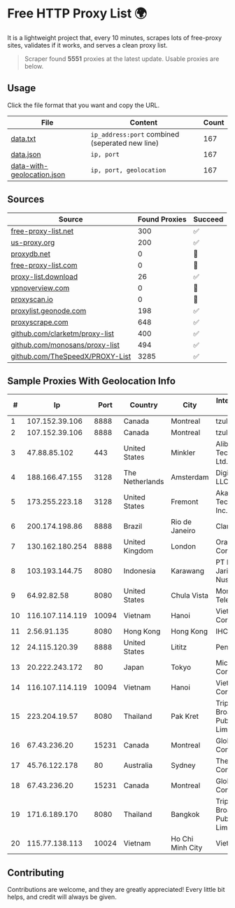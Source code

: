 
# Free HTTP Proxy List 🌍

It is a lightweight project that, every 10 minutes, scrapes lots of free-proxy sites, validates if it works, and serves a clean proxy list.


> Scraper found **5551** proxies at the latest update. Usable proxies are below.

## Usage

Click the file format that you want and copy the URL.


|File|Content|Count|
|----|-------|-----|
|[data.txt](https://raw.githubusercontent.com/themiralay/Proxy-List-World/master/data.txt)|`ip_address:port` combined (seperated new line)|167|
|[data.json](https://raw.githubusercontent.com/themiralay/Proxy-List-World/master/data.json)|`ip, port`|167|
|[data-with-geolocation.json](https://raw.githubusercontent.com/themiralay/Proxy-List-World/master/data-with-geolocation.json)|`ip, port, geolocation`|167|

## Sources

|Source|Found Proxies|Succeed|
|------|-------------|-------|
|[free-proxy-list.net](https://free-proxy-list.net)|300|✅|
|[us-proxy.org](https://www.us-proxy.org)|200|✅|
|[proxydb.net](http://proxydb.net)|0|🚫|
|[free-proxy-list.com](https://free-proxy-list.com/?page=&port=&type%5B%5D=http&type%5B%5D=https&up_time=0&search=Search)|0|🚫|
|[proxy-list.download](https://www.proxy-list.download/HTTP)|26|✅|
|[vpnoverview.com](https://vpnoverview.com/privacy/anonymous-browsing/free-proxy-servers)|0|🚫|
|[proxyscan.io](https://www.proxyscan.io)|0|🚫|
|[proxylist.geonode.com](https://proxylist.geonode.com/api/proxy-list?limit=300&page=1&sort_by=lastChecked&sort_type=desc&protocols=http,https)|198|✅|
|[proxyscrape.com](https://api.proxyscrape.com/v2/?request=displayproxies&protocol=http&timeout=10000&country=all&ssl=all&anonymity=all)|648|✅|
|[github.com/clarketm/proxy-list](https://raw.githubusercontent.com/clarketm/proxy-list/master/proxy-list-raw.txt)|400|✅|
|[github.com/monosans/proxy-list](https://raw.githubusercontent.com/monosans/proxy-list/main/proxies/http.txt)|494|✅|
|[github.com/TheSpeedX/PROXY-List](https://raw.githubusercontent.com/TheSpeedX/PROXY-List/master/http.txt)|3285|✅|


## Sample Proxies With Geolocation Info

|#|Ip|Port|Country|City|Internet Service Provider|
|-|--|----|-------|----|-------------------------|
|1|107.152.39.106|8888|Canada|Montreal|tzulo, inc.|
|2|107.152.39.106|8888|Canada|Montreal|tzulo, inc.|
|3|47.88.85.102|443|United States|Minkler|Alibaba (US) Technology Co., Ltd.|
|4|188.166.47.155|3128|The Netherlands|Amsterdam|DigitalOcean, LLC|
|5|173.255.223.18|3128|United States|Fremont|Akamai Technologies, Inc.|
|6|200.174.198.86|8888|Brazil|Rio de Janeiro|Claro S.A|
|7|130.162.180.254|8888|United Kingdom|London|Oracle Corporation|
|8|103.193.144.75|8080|Indonesia|Karawang|PT Lintas Jaringan Nusantara|
|9|64.92.82.58|8080|United States|Chula Vista|Momentum Telecom, Inc.|
|10|116.107.114.119|10094|Vietnam|Hanoi|Viettel Corporation|
|11|2.56.91.135|8080|Hong Kong|Hong Kong|IHC|
|12|24.115.120.39|8888|United States|Lititz|PenTeleData Inc.|
|13|20.222.243.172|80|Japan|Tokyo|Microsoft Corporation|
|14|116.107.114.119|10094|Vietnam|Hanoi|Viettel Corporation|
|15|223.204.19.57|8080|Thailand|Pak Kret|Triple T Broadband Public Company Limited|
|16|67.43.236.20|15231|Canada|Montreal|GloboTech Communications|
|17|45.76.122.178|80|Australia|Sydney|The Constant Company|
|18|67.43.236.20|15231|Canada|Montreal|GloboTech Communications|
|19|171.6.189.170|8080|Thailand|Bangkok|Triple T Broadband Public Company Limited|
|20|115.77.138.113|10024|Vietnam|Ho Chi Minh City|Viettel Group|



## Contributing

Contributions are welcome, and they are greatly appreciated! Every
little bit helps, and credit will always be given.

